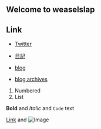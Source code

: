 ## Welcome to weaselslap

## Link

- [Twitter](https://twitter.com/weaselslap)

- [日記](DIARY.md)

- [blog](https://weaselslap.hatenablog.com)

- [blog archives](archives.md)



1. Numbered
2. List

**Bold** and _Italic_ and `Code` text

[Link](url) and ![Image](src)


